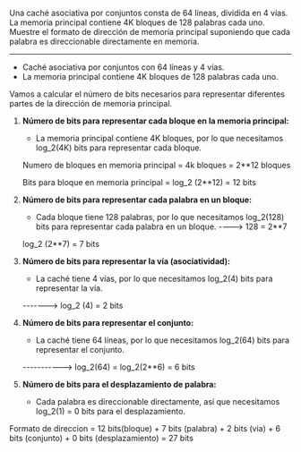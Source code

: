 

Una caché asociativa por conjuntos consta de 64 líneas, dividida en 4 vías. La memoria principal
contiene 4K bloques de 128 palabras cada uno. Muestre el formato de dirección de memoria principal
suponiendo que cada palabra es direccionable directamente en memoria.


----------------------------------------------------------------------------------------



- Caché asociativa por conjuntos con 64 líneas y 4 vías.
- La memoria principal contiene 4K bloques de 128 palabras cada uno.

Vamos a calcular el número de bits necesarios para representar diferentes partes de la dirección de memoria principal.

1. **Número de bits para representar cada bloque en la memoria principal:**
   - La memoria principal contiene 4K bloques, por lo que necesitamos log_2(4K)  bits para representar cada bloque.
   
   Numero de bloques en memoria principal = 4k bloques = 2**12 bloques
   						
   Bits para bloque en memoria principal = log_2 (2**12) = 12 bits

2. **Número de bits para representar cada palabra en un bloque:**
   - Cada bloque tiene 128 palabras, por lo que necesitamos log_2(128) bits para representar cada palabra en un bloque.
   ----> 128 = 2**7
   	
   	log_2 (2**7) = 7 bits

3. **Número de bits para representar la vía (asociatividad):**
   - La caché tiene 4 vías, por lo que necesitamos log_2(4) bits para representar la vía.
   
   -------> log_2 (4) = 2 bits

4. **Número de bits para representar el conjunto:**
   - La caché tiene 64 líneas, por lo que necesitamos log_2(64) bits para representar el conjunto.
   
   -----------> log_2(64) = log_2(2**6) = 6 bits

5. **Número de bits para el desplazamiento de palabra:**
   - Cada palabra es direccionable directamente, así que necesitamos log_2(1) = 0 bits para el desplazamiento.



Formato de direccion = 12 bits(bloque) + 7 bits (palabra) + 2 bits (via) + 6 bits (conjunto) + 0 bits (desplazamiento) = 27 bits







